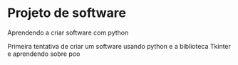 # Projeto de software

Aprendendo a criar software com python

Primeira tentativa de criar um software usando python e a biblioteca Tkinter e aprendendo sobre poo
